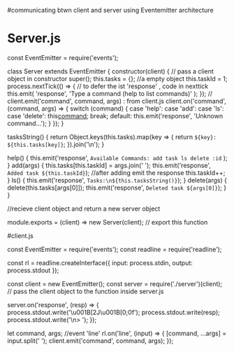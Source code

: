 #communicating btwn client and server using Eventemitter architecture




# Server.js

const EventEmitter = require('events');

class Server extends EventEmitter {
      constructor(client) { // pass a client object in constructor
        super();
        this.tasks = {}; //a empty object
        this.taskId = 1; 
        process.nextTick(() => {                // to defer the ist 'response' , code in nexttick
          this.emit(
            'response',
            'Type a command (help to list commands)'
          );
        });
        //  client.emit('command', command, args) : from client.js
        client.on('command', (command, args) => {
          switch (command) {
          case 'help':
          case 'add':
          case 'ls':
          case 'delete':
            this[command](args);
            break;
          default:
            this.emit('response', 'Unknown command...');
          }
        });
      }

  tasksString() {
    return Object.keys(this.tasks).map(key => {
      return `${key}: ${this.tasks[key]}`;
    }).join('\n');
  }

  help() {
    this.emit('response', `Available Commands:
  add task
  ls
  delete :id`
    );
  }
  add(args) {
    this.tasks[this.taskId] = args.join(' ');
    this.emit('response', `Added task ${this.taskId}`); //after adding emit the response 
    this.taskId++;
  }
  ls() {
    this.emit('response', `Tasks:\n${this.tasksString()}`);
  }
  delete(args) {
    delete(this.tasks[args[0]]);
    this.emit('response', `Deleted task ${args[0]}`);
  }
}

//recieve client object and return a new server object

module.exports = (client) => new Server(client); // export this function




#client.js


const EventEmitter = require('events');
const readline = require('readline');

const rl = readline.createInterface({
  input: process.stdin,
  output: process.stdout
});

const client = new EventEmitter();
const server = require('./server')(client); // pass the client object to the function inside server.js

server.on('response', (resp) => {
  process.stdout.write('\u001B[2J\u001B[0;0f');
  process.stdout.write(resp);
  process.stdout.write('\n\> ');
});

let command, args;
//event 'line'
rl.on('line', (input) => {
  [command, ...args] = input.split(' ');
  client.emit('command', command, args);
});








